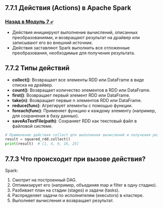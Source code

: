 ## 7.7.1 Действия (Actions) в Apache Spark

### [Назад в Модуль 7 ⤶](/data/Module7/readme.md)

- Действия инициируют выполнение вычислений, описанных преобразованиями, и возвращают результат на драйвер или записывают 
его во внешний источник.  
- Действия заставляют Spark выполнить все отложенные преобразования, необходимые для получения результата.  

## 7.7.2 Типы действий
- **collect()**: Возвращает все элементы RDD или DataFrame в виде списка на драйвер.  
- **count()**: Возвращает количество элементов в RDD или DataFrame.  
- **first()**: Возвращает первый элемент RDD или DataFrame.  
- **take(n)**: Возвращает первые n элементов RDD или DataFrame.  
- **reduce(func)**: Агрегирует элементы с помощью функции. 
- **foreach(func)**: Применяет функцию к каждому элементу (например, для сохранения в базу данных).
- **saveAsTextFile(path)**: Сохраняет RDD как текстовый файл в файловой системе.  

```python
# Применение действия collect для выполнения вычислений и получения результата
result = squared_rdd.collect()
print(result)  # [1, 4, 9, 16, 25]
```

## 7.7.3 Что происходит при вызове действия?
Spark:
1. Смотрит на построенный DAG.  
2. Оптимизирует его (например, объединяя map и filter в одну стадию).  
3. Разбивает план на стадии (stages) и задачи (tasks).  
4. Распределяет задачи по исполнителям (executors) в кластере.  
5. Выполняет вычисления и возвращает результат.  